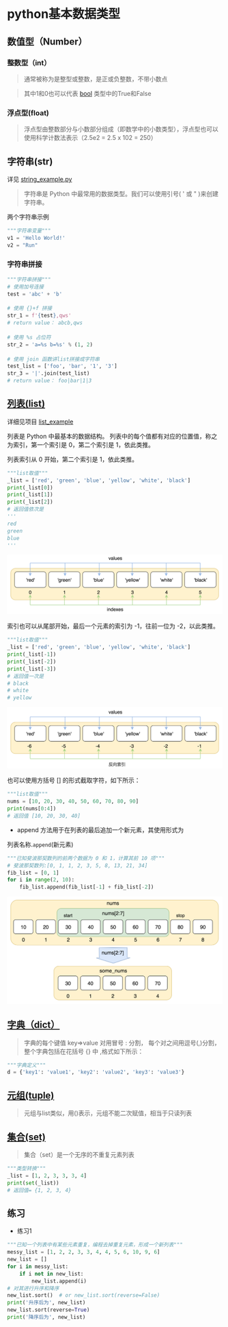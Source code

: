 # python基本数据类型

## 数值型（Number）

### 整数型（int）

> 通常被称为是整型或整数，是正或负整数，不带小数点

> 其中1和0也可以代表 [bool](https://docs.python.org/zh-cn/3/library/functions.html?highlight=bool#bool)
> 类型中的True和False

### 浮点型(float)

> 浮点型由整数部分与小数部分组成（即数学中的小数类型），浮点型也可以使用科学计数法表示（2.5e2 = 2.5 x 102 = 250）

## 字符串(str)

详见 [string_example.py](string_example.py)

> 字符串是 Python 中最常用的数据类型。我们可以使用引号( ' 或 " )来创建字符串。

两个字符串示例

```python
"""字符串变量"""
v1 = 'Hello World!'
v2 = "Run"
```

### 字符串拼接

```python
"""字符串拼接"""
# 使用加号连接
test = 'abc' + 'b'

# 使用 {}+f 拼接
str_1 = f'{test},qws'
# return value： abcb,qws

# 使用 %s 占位符
str_2 = 'a=%s b=%s' % (1, 2)

# 使用 join 函数讲list拼接成字符串
test_list = ['foo', 'bar', '1', '3']
str_3 = '|'.join(test_list)
# return value： foo|bar|1|3
```

## [列表(list)](https://www.runoob.com/python3/python3-list.html)

详细见项目 [list_example](list_example.py)

列表是 Python 中最基本的数据结构。
列表中的每个值都有对应的位置值，称之为索引，第一个索引是 0，第二个索引是 1，依此类推。

列表索引从 0 开始，第二个索引是 1，依此类推。

```python
"""list取值"""
_list = ['red', 'green', 'blue', 'yellow', 'white', 'black']
print(_list[0])
print(_list[1])
print(_list[2])
# 返回值依次是
'''
red
green
blue
'''
```

![img.png](../data/img.png)

索引也可以从尾部开始，最后一个元素的索引为 -1，往前一位为 -2，以此类推。

```python
"""list取值"""
_list = ['red', 'green', 'blue', 'yellow', 'white', 'black']
print(_list[-1])
print(_list[-2])
print(_list[-3])
# 返回值一次是
# black
# white
# yellow
```

![img.png](../data/img1.png)

也可以使用方括号 [] 的形式截取字符，如下所示：

```python
"""list取值"""
nums = [10, 20, 30, 40, 50, 60, 70, 80, 90]
print(nums[0:4])
# 返回值 [10, 20, 30, 40]
```

- append 方法用于在列表的最后追加一个新元素，其使用形式为

列表名称.`append`(新元素)

```python
"""已知斐波那契数列的前两个数据为 0 和 1，计算其前 10 项"""
# 斐波那契数列:[0, 1, 1, 2, 3, 5, 8, 13, 21, 34]
fib_list = [0, 1]
for i in range(2, 10):
    fib_list.append(fib_list[-1] + fib_list[-2])
```

![img.png](../data/img2.png)

## [字典（dict）](https://www.runoob.com/python3/python3-dictionary.html)

> 字典的每个键值 key=>value 对用冒号 : 分割，
> 每个对之间用逗号(,)分割，整个字典包括在花括号 {} 中 ,格式如下所示：

```python
"""字典定义"""
d = {'key1': 'value1', 'key2': 'value2', 'key3': 'value3'}
```

## [元组(tuple)](https://www.runoob.com/python/python-tuples.html)

> 元组与list类似，用()表示，元组不能二次赋值，相当于只读列表

## [集合(set)](https://www.runoob.com/python3/python3-set.html)

> 集合（set）是一个无序的不重复元素列表

```python
"""类型转换"""
_list = [1, 2, 3, 3, 3, 4]
print(set(_list))
# 返回值= {1, 2, 3, 4}
```

## 练习

- 练习1

```python
"""已知一个列表中有某些元素重复，编程去掉重复元素，形成一个新列表"""
messy_list = [1, 2, 2, 3, 3, 4, 4, 5, 6, 10, 9, 6]
new_list = []
for i in messy_list:
    if i not in new_list:
        new_list.append(i)
# 对其进行升序和降序
new_list.sort()  # or new_list.sort(reverse=False)
print('升序后为', new_list)
new_list.sort(reverse=True)
print('降序后为', new_list)
```


